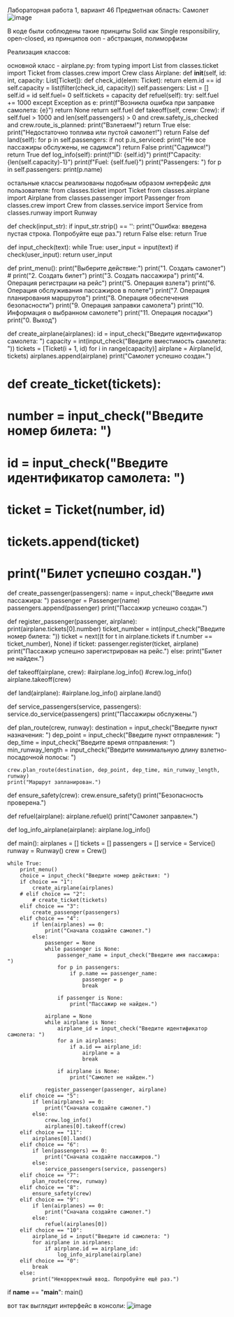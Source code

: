 Лабораторная работа 1, вариант 46
Предметная область: Самолет
![image](https://github.com/NikitaZotov/ppois-2-2024/assets/100913385/c91bdc0a-2493-4266-a351-3668c9658ad1)

В коде были соблюдены такие принципы Solid как Single responsibiliry, open-closed, из принципов ооп - абстракция, полиморфизм

Реализация классов:

основной класс - airplane.py:
from typing import List
from classes.ticket import Ticket
from classes.crew import Crew
class Airplane:
    def __init__(self, id: int, capacity: List[Ticket]):
        def check_id(elem: Ticket):
            return elem.id == id
        self.capacity = list(filter(check_id, capacity))
        self.passengers: List = []
        self.id = id
        self.fuel= 0
        self.tickets = capacity
    def refuel(self):
        try:
            self.fuel += 1000
        except Exception as e:
            print(f"Возникла ошибка при заправке самолета: {e}")
            return None
        return self.fuel
    def takeoff(self, crew: Crew):
        if self.fuel > 1000 and len(self.passengers) > 0 and crew.safety_is_checked and crew.route_is_planned:
            print("Взлетаем!")
            return True
        else:
            print("Недостаточно топлива или пустой самолет!")
            return False
    def land(self):
        for p in self.passengers:
            if not p.is_serviced:
                print("Не все пассажиры обслужены, не садимся")
                return False
        print("Садимся!")
        return True
    def log_info(self):
        print(f"ID: {self.id}")
        print(f"Capacity: {len(self.capacity)-1}")
        print(f"Fuel: {self.fuel}")
        print("Passengers: ")
        for p in self.passengers:
            print(p.name)


остальные классы реализованы подобным образом
интерфейс для пользователя:
from classes.ticket import Ticket
from classes.airplane import Airplane
from classes.passenger import Passenger
from classes.crew import Crew
from classes.service import Service
from classes.runway import Runway

def check(input_str):
    if input_str.strip() == '':
        print("Ошибка: введена пустая строка. Попробуйте еще раз.")
        return False
    else:
        return True
    
def input_check(text):
    while True:
        user_input = input(text)
        if check(user_input):
            return user_input

def print_menu():
    print("Выберите действие:")
    print("1. Создать самолет")
    # print("2. Создать билет")
    print("3. Создать пассажира")
    print("4. Операция регистрации на рейс")
    print("5. Операция взлета")
    print("6. Операция обслуживания пассажиров в полете")
    print("7. Операция планирования маршрутов")
    print("8. Операция обеспечения безопасности")
    print("9. Операция заправки самолета")
    print("10. Информация о выбранном самолете")
    print("11. Операция посадки")
    print("0. Выход")

def create_airplane(airplanes):
    id = input_check("Введите идентификатор самолета: ")
    capacity = int(input_check("Введите вместимость самолета: "))
    tickets = [Ticket(i + 1, id) for i in range(capacity)]
    airplane = Airplane(id, tickets)
    airplanes.append(airplane)
    print("Самолет успешно создан.")

# def create_ticket(tickets):
#     number = input_check("Введите номер билета: ")
#     id = input_check("Введите идентификатор самолета: ")
#     ticket = Ticket(number, id)
#     tickets.append(ticket)
#     print("Билет успешно создан.")

def create_passenger(passengers):
    name = input_check("Введите имя пассажира: ")
    passenger = Passenger(name)
    passengers.append(passenger)
    print("Пассажир успешно создан.")

def register_passenger(passenger, airplane):
    print(airplane.tickets[0].number)
    ticket_number = int(input_check("Введите номер билета: "))
    ticket = next((t for t in airplane.tickets if t.number == ticket_number), None)
    if ticket:
        passenger.register(ticket, airplane)
        print("Пассажир успешно зарегистрирован на рейс.")
    else:
        print("Билет не найден.")

def takeoff(airplane, crew):
    #airplane.log_info()
    #crew.log_info()
    airplane.takeoff(crew)

def land(airplane):
    #airplane.log_info()
    airplane.land()

def service_passengers(service, passengers):
    service.do_service(passengers)
    print("Пассажиры обслужены.")

def plan_route(crew, runway):
    destination = input_check("Введите пункт назначения: ")
    dep_point = input_check("Введите пункт отправления: ")
    dep_time = input_check("Введите время отправления: ")
    min_runway_length = input_check("Введите минимальную длину взлетно-посадочной полосы: ")

    crew.plan_route(destination, dep_point, dep_time, min_runway_length, runway)
    print("Маршрут запланирован.")

def ensure_safety(crew):
    crew.ensure_safety()
    print("Безопасность проверена.")

def refuel(airplane):
    airplane.refuel()
    print("Самолет заправлен.")

def log_info_airplane(airplane):
    airplane.log_info()

def main():
    airplanes = []
    tickets = []
    passengers = []
    service = Service()
    runway = Runway()
    crew = Crew()

    while True:
        print_menu()
        choice = input_check("Введите номер действия: ")
        if choice == "1":
            create_airplane(airplanes)
        # elif choice == "2":
            # create_ticket(tickets)
        elif choice == "3":
            create_passenger(passengers)
        elif choice == "4":
            if len(airplanes) == 0:
                print("Сначала создайте самолет.")
            else:
                passenger = None
                while passenger is None:
                    passenger_name = input_check("Введите имя пассажира: ")
                    for p in passengers:
                        if p.name == passenger_name:
                            passenger = p
                            break

                    if passenger is None:
                        print("Пассажир не найден.")

                airplane = None
                while airplane is None:
                    airplane_id = input_check("Введите идентификатор самолета: ")
                    for a in airplanes:
                        if a.id == airplane_id:
                            airplane = a
                            break

                    if airplane is None:
                        print("Самолет не найден.")

                register_passenger(passenger, airplane)
        elif choice == "5":
            if len(airplanes) == 0:
                print("Сначала создайте самолет.")
            else:
                crew.log_info()
                airplanes[0].takeoff(crew)
        elif choice == "11":
            airplanes[0].land()
        elif choice == "6":
            if len(passengers) == 0:
                print("Сначала создайте пассажиров.")
            else:
                service_passengers(service, passengers)
        elif choice == "7":
            plan_route(crew, runway)
        elif choice == "8":
            ensure_safety(crew)
        elif choice == "9":
            if len(airplanes) == 0:
                print("Сначала создайте самолет.")
            else:
                refuel(airplanes[0])
        elif choice == "10":
            airplane_id = input("Введите id самолета: ")
            for airplane in airplanes:
                if airplane.id == airplane_id:
                    log_info_airplane(airplane)
        elif choice == "0":
            break
        else:
            print("Некорректный ввод. Попробуйте ещё раз.")

if __name__ == "__main__":
    main()



вот так выглядит интерфейс в консоли:
![image](https://github.com/NikitaZotov/ppois-2-2024/assets/100913385/06104603-87aa-4d3f-8cb8-a9a43bba9209)

